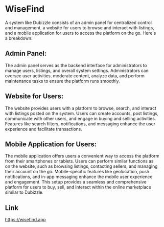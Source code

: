 # WiseFind

A system like Dubizzle consists of an admin panel for centralized control and management, a website for users to browse and interact with listings, and a mobile application for users to access the platform on the go. Here's a breakdown:

## Admin Panel:
The admin panel serves as the backend interface for administrators to manage users, listings, and overall system settings.
Administrators can oversee user activities, moderate content, analyze data, and perform maintenance tasks to ensure the platform runs smoothly.

## Website for Users:
The website provides users with a platform to browse, search, and interact with listings posted on the system.
Users can create accounts, post listings, communicate with other users, and engage in buying and selling activities.
Features like search filters, notifications, and messaging enhance the user experience and facilitate transactions.

## Mobile Application for Users:
The mobile application offers users a convenient way to access the platform from their smartphones or tablets.
Users can perform similar functions as on the website, such as browsing listings, contacting sellers, and managing their account on the go.
Mobile-specific features like geolocation, push notifications, and in-app messaging enhance the mobile user experience and engagement.
This setup provides a seamless and comprehensive platform for users to buy, sell, and interact within the online marketplace similar to Dubizzle.

## Link
https://wisefind.app
